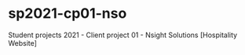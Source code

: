 # sp2021-cp01-nso
Student projects 2021 - Client project 01 - Nsight Solutions [Hospitality Website]    




